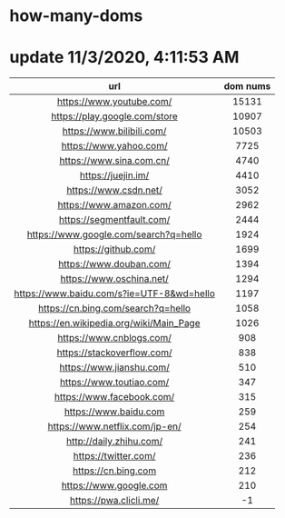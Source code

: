 # how-many-doms

# update 11/3/2020, 4:11:53 AM

url | dom nums
:-: | :-:
https://www.youtube.com/ | 15131
https://play.google.com/store | 10907
https://www.bilibili.com/ | 10503
https://www.yahoo.com/ | 7725
https://www.sina.com.cn/ | 4740
https://juejin.im/ | 4410
https://www.csdn.net/ | 3052
https://www.amazon.com/ | 2962
https://segmentfault.com/ | 2444
https://www.google.com/search?q=hello | 1924
https://github.com/ | 1699
https://www.douban.com/ | 1394
https://www.oschina.net/ | 1294
https://www.baidu.com/s?ie=UTF-8&wd=hello | 1197
https://cn.bing.com/search?q=hello | 1058
https://en.wikipedia.org/wiki/Main_Page | 1026
https://www.cnblogs.com/ | 908
https://stackoverflow.com/ | 838
https://www.jianshu.com/ | 510
https://www.toutiao.com/ | 347
https://www.facebook.com/ | 315
https://www.baidu.com | 259
https://www.netflix.com/jp-en/ | 254
http://daily.zhihu.com/ | 241
https://twitter.com/ | 236
https://cn.bing.com | 212
https://www.google.com | 210
https://pwa.clicli.me/ | -1

